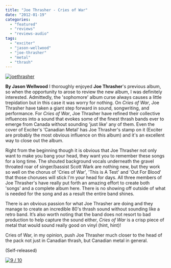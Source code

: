 ```yaml
---
title: "Joe Thrasher - Cries of War"
date: "2012-01-19"
categories: 
  - "featured"
  - "reviews"
  - "reviews-audio"
tags: 
  - "exciter"
  - "jason-wellwood"
  - "joe-thrasher"
  - "metal"
  - "thrash"
---
```


[![](http://www.hellbound.ca/wp-content/uploads/2012/01/joethrasher.jpg "joethrasher")](http://www.hellbound.ca/wp-content/uploads/2012/01/joethrasher.jpg)

**By Jason Wellwood** I thoroughly enjoyed **Joe Thrasher**'s previous album, so when the opportunity to arose to review the new album, I was definitely interested. Admittedly, the 'sophomore' album curse always causes a little trepidation but in this case it was worry for nothing. On _Cries of War_, Joe Thrasher have taken a giant step forward in sound, songwriting, and performance. For _Cries of War_, Joe Thrasher have refined their collective influences into a sound that evokes some of the finest thrash bands ever to emerge from Canada without sounding 'just like' any of them. Even the cover of Exciter's 'Canadian Metal’ has Joe Thrasher's stamp on it (Exciter are probably the most obvious influence on this album) and it's an excellent way to close out the album.

Right from the beginning though it is obvious that Joe Thrasher not only want to make you bang your head, they want you to remember these songs for a long time. The shouted background vocals underneath the gravel throated roar of singer/bassist Scott Wark are nothing new, but they work so well on the chorus of 'Cries of War', 'This is A Test' and 'Out For Blood' that those choruses will stick I'm your head for days. All three members of Joe Thrasher's have really put forth an amazing effort to create both 'songs' and a complete album here. There is no showing off outside of what is needed for the song and as a result the entire band shines.

There is an obvious passion for what Joe Thrasher are doing and they manage to create an incredible 80's thrash sound without sounding like a retro band. It’s also worth noting that the band does not resort to bad production to help capture the sound either, _Cries of War_ is a crisp piece of metal that would sound really good on vinyl (hint, hint)!

Cries of War, in my opinion, push Joe Thrasher much closer to the head of the pack not just in Canadian thrash, but Canadian metal in general.

(Self-released)

[![](http://www.hellbound.ca/wp-content/uploads/2009/05/review9.png "9 / 10")](http://www.hellbound.ca/wp-content/uploads/2009/05/review9.png)

